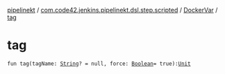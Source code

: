 [pipelinekt](../../index.md) / [com.code42.jenkins.pipelinekt.dsl.step.scripted](../index.md) / [DockerVar](index.md) / [tag](./tag.md)

# tag

`fun tag(tagName: `[`String`](https://kotlinlang.org/api/latest/jvm/stdlib/kotlin/-string/index.html)`? = null, force: `[`Boolean`](https://kotlinlang.org/api/latest/jvm/stdlib/kotlin/-boolean/index.html)` = true): `[`Unit`](https://kotlinlang.org/api/latest/jvm/stdlib/kotlin/-unit/index.html)